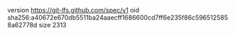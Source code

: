version https://git-lfs.github.com/spec/v1
oid sha256:a40672e670db5511ba24aaecff1686600cd7ff6e235f86c5965125858a62778d
size 2313
